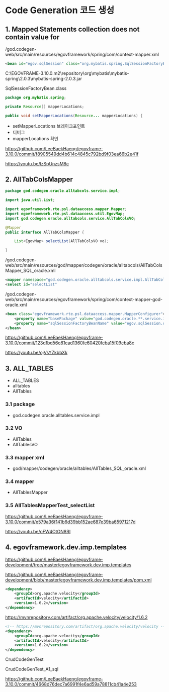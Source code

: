 # Code Generation 코드 생성

## 1. Mapped Statements collection does not contain value for

/god.codegen-web/src/main/resources/egovframework/spring/com/context-mapper.xml
```xml
<bean id="egov.sqlSession" class="org.mybatis.spring.SqlSessionFactoryBean">
```

C:\EGOVFRAME-3.10.0\.m2\repository\org\mybatis\mybatis-spring\2.0.3\mybatis-spring-2.0.3.jar

SqlSessionFactoryBean.class

```java
package org.mybatis.spring;

private Resource[] mapperLocations;

public void setMapperLocations(Resource... mapperLocations) {
```

- setMapperLocations 브레이크포인트
- 디버그
- mapperLocations 확인

<https://github.com/LeeBaekHaeng/egovframe-3.10.0/commit/f8905549dd4b614c4845c792bd9f03ea66b2e41f>

<https://youtu.be/lzSpUnzsM8c>

## 2. AllTabColsMapper

```java
package god.codegen.oracle.alltabcols.service.impl;

import java.util.List;

import egovframework.rte.psl.dataaccess.mapper.Mapper;
import egovframework.rte.psl.dataaccess.util.EgovMap;
import god.codegen.oracle.alltabcols.service.AllTabColsVO;

@Mapper
public interface AllTabColsMapper {

	List<EgovMap> selectList(AllTabColsVO vo);

}

```

/god.codegen-web/src/main/resources/god/mapper/codegen/oracle/alltabcols/AllTabColsMapper_SQL_oracle.xml
```xml
<mapper	namespace="god.codegen.oracle.alltabcols.service.impl.AllTabColsMapper">
<select id="selectList"
```

/god.codegen-web/src/main/resources/egovframework/spring/com/context-mapper-god-oracle.xml
```xml
<bean class="egovframework.rte.psl.dataaccess.mapper.MapperConfigurer">
    <property name="basePackage" value="god.codegen.oracle.**.service.impl" />
    <property name="sqlSessionFactoryBeanName" value="egov.sqlSession.oracle" />
</bean>
```

<https://github.com/LeeBaekHaeng/egovframe-3.10.0/commit/123dfbd56e81ead1360fe60420fcba15f09cba8c>

<https://youtu.be/ojVsYZkbbXk>

## 3. ALL_TABLES

- ALL_TABLES
- alltables
- AllTables

### 3.1 package
- god.codegen.oracle.alltables.service.impl

### 3.2 VO
- AllTables
- AllTablesVO

### 3.3 mapper xml
- god/mapper/codegen/oracle/alltables/AllTables_SQL_oracle.xml

### 3.4 mapper
- AllTablesMapper

### 3.5 AllTablesMapperTest_selectList

<https://github.com/LeeBaekHaeng/egovframe-3.10.0/commit/e579a36f141b6d39bb152ae687e39ba65971217d>

<https://youtu.be/oFW4OtON8RI>

## 4. egovframework.dev.imp.templates

<https://github.com/LeeBaekHaeng/egovframe-development/tree/master/egovframework.dev.imp.templates>

<https://github.com/LeeBaekHaeng/egovframe-development/blob/master/egovframework.dev.imp.templates/pom.xml>
```xml
<dependency>
    <groupId>org.apache.velocity</groupId>
    <artifactId>velocity</artifactId>
    <version>1.6.2</version>
</dependency>
```

<https://mvnrepository.com/artifact/org.apache.velocity/velocity/1.6.2>
```xml
<!-- https://mvnrepository.com/artifact/org.apache.velocity/velocity -->
<dependency>
    <groupId>org.apache.velocity</groupId>
    <artifactId>velocity</artifactId>
    <version>1.6.2</version>
</dependency>
```

CrudCodeGenTest

CrudCodeGenTest_A1_sql

<https://github.com/LeeBaekHaeng/egovframe-3.10.0/commit/4668d76dec7a6991f4e6ad59a78811cb41a4e253>
